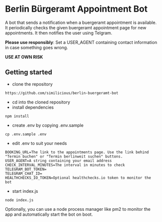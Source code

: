 # Berlin Bürgeramt Appointment Bot
A bot that sends a notification when a buergeramt appointment is available. 
It periodically checks the given buergeramt appointment page for new appointments. It then notifies the user using Telgram.

**Please use responsibly**: Set a USER_AGENT containing contact information in case something goes wrong.

**USE AT OWN RISK**

## Getting started
* clone the repository
```
https://github.com/similicious/berlin-buergeramt-bot 
```
* cd into the cloned repository
* install dependencies
```
npm install
```
* create .env by copying .env.sample
```
cp .env.sample .env
```
* edit .env to suit your needs
```
BOOKING_URL=The link to the appointments page. Use the link behind "Termin buchen" or "Termin berlinweit suchen" buttons.
USER_AGENT=A string containing your email address
CHECK_INTERVAL_MINUTES=The interval in minutes to check
TELEGRAM_BOT_TOKEN=
TELEGRAM_CHAT_ID=
HEALTHCHECKS_IO_TOKEN=Optional healthchecks.io token to monitor the bot
```
* start index.js
```
node index.js
```

Optionally, you can use a node process manager like pm2 to monitor the app and automatically start the bot on boot.
